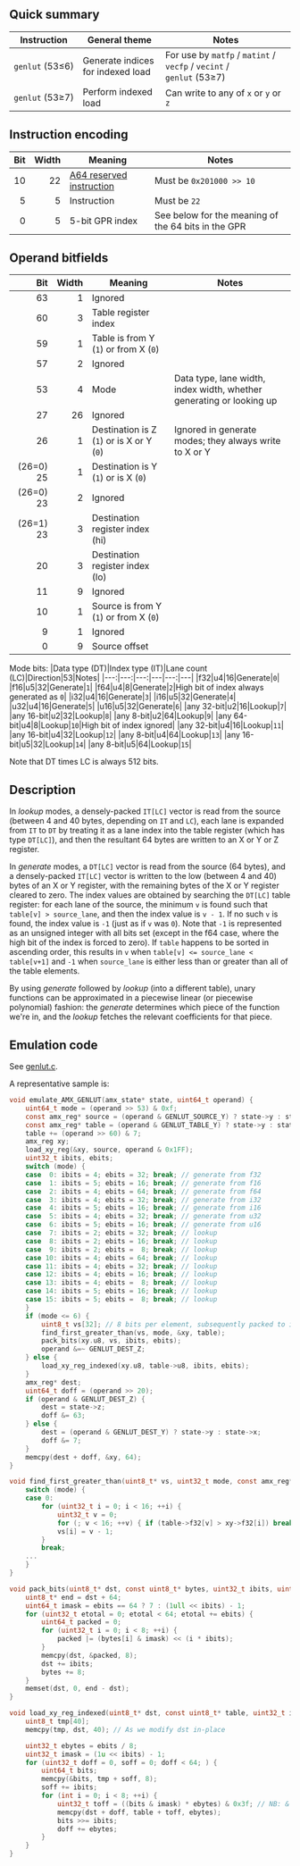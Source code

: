 ## Quick summary

|Instruction|General theme|Notes|
|---|---|---|
|`genlut`&nbsp;(53≤6)|Generate indices for indexed load|For use by `matfp` / `matint` / `vecfp` / `vecint` / `genlut`&nbsp;(53≥7)|
|`genlut`&nbsp;(53≥7)|Perform indexed load|Can write to any of `x` or `y` or `z`|


## Instruction encoding

|Bit|Width|Meaning|Notes|
|---:|---:|---|---|
|10|22|[A64 reserved instruction](aarch64.md)|Must be `0x201000 >> 10`|
|5|5|Instruction|Must be `22`|
|0|5|5-bit GPR index|See below for the meaning of the 64 bits in the GPR|

## Operand bitfields

|Bit|Width|Meaning|Notes|
|---:|---:|---|---|
|63|1|Ignored|
|60|3|Table register index|
|59|1|Table is from Y (`1`) or from X (`0`)|
|57|2|Ignored|
|53|4|Mode|Data type, lane width, index width, whether generating or looking up|
|27|26|Ignored|
|26|1|Destination is Z (`1`) or is X or Y (`0`)|Ignored in generate modes; they always write to X or Y| 
|(26=0) 25|1|Destination is Y (`1`) or is X (`0`)|
|(26=0) 23|2|Ignored|
|(26=1) 23|3|Destination register index (hi)|
|20|3|Destination register index (lo)|
|11|9|Ignored|
|10|1|Source is from Y (`1`) or from X (`0`)|
|9|1|Ignored|
|0|9|Source offset|

Mode bits:
|Data type (DT)|Index type (IT)|Lane count (LC)|Direction|53|Notes|
|---:|---:|---:|---|---:|---|
|f32|u4|16|Generate|`0`|
|f16|u5|32|Generate|`1`|
|f64|u4|8|Generate|`2`|High bit of index always generated as `0`|
|i32|u4|16|Generate|`3`|
|i16|u5|32|Generate|`4`|
|u32|u4|16|Generate|`5`|
|u16|u5|32|Generate|`6`|
|any 32-bit|u2|16|Lookup|`7`|
|any 16-bit|u2|32|Lookup|`8`|
|any 8-bit|u2|64|Lookup|`9`|
|any 64-bit|u4|8|Lookup|`10`|High bit of index ignored|
|any 32-bit|u4|16|Lookup|`11`|
|any 16-bit|u4|32|Lookup|`12`|
|any 8-bit|u4|64|Lookup|`13`|
|any 16-bit|u5|32|Lookup|`14`|
|any 8-bit|u5|64|Lookup|`15`|

Note that DT times LC is always 512 bits.

## Description

In _lookup_ modes, a densely-packed `IT[LC]` vector is read from the source (between 4 and 40 bytes, depending on `IT` and `LC`), each lane is expanded from `IT` to `DT` by treating it as a lane index into the table register (which has type `DT[LC]`), and then the resultant 64 bytes are written to an X or Y or Z register.

In _generate_ modes, a `DT[LC]` vector is read from the source (64 bytes), and a densely-packed `IT[LC]` vector is written to the low (between 4 and 40) bytes of an X or Y register, with the remaining bytes of the X or Y register cleared to zero. The index values are obtained by searching the `DT[LC]` table register: for each lane of the source, the minimum `v` is found such that `table[v] > source_lane`, and then the index value is `v - 1`. If no such `v` is found, the index value is `-1` (just as if `v` was `0`). Note that `-1` is represented as an unsigned integer with all bits set (except in the f64 case, where the high bit of the index is forced to zero). If `table` happens to be sorted in ascending order, this results in `v` when `table[v] <= source_lane < table[v+1]` and `-1` when `source_lane` is either less than or greater than all of the table elements.

By using _generate_ followed by _lookup_ (into a different table), unary functions can be approximated in a piecewise linear (or piecewise polynomial) fashion: the _generate_ determines which piece of the function we're in, and the _lookup_ fetches the relevant coefficients for that piece.

## Emulation code

See [genlut.c](genlut.c).

A representative sample is:
```c
void emulate_AMX_GENLUT(amx_state* state, uint64_t operand) {
    uint64_t mode = (operand >> 53) & 0xf;
    const amx_reg* source = (operand & GENLUT_SOURCE_Y) ? state->y : state->x;
    const amx_reg* table = (operand & GENLUT_TABLE_Y) ? state->y : state->x;
    table += (operand >> 60) & 7;
    amx_reg xy;
    load_xy_reg(&xy, source, operand & 0x1FF);
    uint32_t ibits, ebits;
    switch (mode) {
    case  0: ibits = 4; ebits = 32; break; // generate from f32
    case  1: ibits = 5; ebits = 16; break; // generate from f16
    case  2: ibits = 4; ebits = 64; break; // generate from f64
    case  3: ibits = 4; ebits = 32; break; // generate from i32
    case  4: ibits = 5; ebits = 16; break; // generate from i16
    case  5: ibits = 4; ebits = 32; break; // generate from u32
    case  6: ibits = 5; ebits = 16; break; // generate from u16
    case  7: ibits = 2; ebits = 32; break; // lookup
    case  8: ibits = 2; ebits = 16; break; // lookup
    case  9: ibits = 2; ebits =  8; break; // lookup
    case 10: ibits = 4; ebits = 64; break; // lookup
    case 11: ibits = 4; ebits = 32; break; // lookup
    case 12: ibits = 4; ebits = 16; break; // lookup
    case 13: ibits = 4; ebits =  8; break; // lookup
    case 14: ibits = 5; ebits = 16; break; // lookup
    case 15: ibits = 5; ebits =  8; break; // lookup
    }
    if (mode <= 6) {
        uint8_t vs[32]; // 8 bits per element, subsequently packed to ibits per element
        find_first_greater_than(vs, mode, &xy, table);
        pack_bits(xy.u8, vs, ibits, ebits);
        operand &=~ GENLUT_DEST_Z;
    } else {
        load_xy_reg_indexed(xy.u8, table->u8, ibits, ebits);
    }
    amx_reg* dest;
    uint64_t doff = (operand >> 20);
    if (operand & GENLUT_DEST_Z) {
        dest = state->z;
        doff &= 63;
    } else {
        dest = (operand & GENLUT_DEST_Y) ? state->y : state->x;
        doff &= 7;
    }
    memcpy(dest + doff, &xy, 64);
}

void find_first_greater_than(uint8_t* vs, uint32_t mode, const amx_reg* xy, const amx_reg* table) {
    switch (mode) {
    case 0:
        for (uint32_t i = 0; i < 16; ++i) {
            uint32_t v = 0;
            for (; v < 16; ++v) { if (table->f32[v] > xy->f32[i]) break; }
            vs[i] = v - 1;
        }
        break;
    ...
    }
}

void pack_bits(uint8_t* dst, const uint8_t* bytes, uint32_t ibits, uint32_t ebits) {
    uint8_t* end = dst + 64;
    uint64_t imask = ebits == 64 ? 7 : (1ull << ibits) - 1;
    for (uint32_t etotal = 0; etotal < 64; etotal += ebits) {
        uint64_t packed = 0;
        for (uint32_t i = 0; i < 8; ++i) {
            packed |= (bytes[i] & imask) << (i * ibits);
        }
        memcpy(dst, &packed, 8);
        dst += ibits;
        bytes += 8;
    }
    memset(dst, 0, end - dst);
}

void load_xy_reg_indexed(uint8_t* dst, const uint8_t* table, uint32_t ibits, uint32_t ebits) {
    uint8_t tmp[40];
    memcpy(tmp, dst, 40); // As we modify dst in-place

    uint32_t ebytes = ebits / 8;
    uint32_t imask = (1u << ibits) - 1;
    for (uint32_t doff = 0, soff = 0; doff < 64; ) {
        uint64_t bits;
        memcpy(&bits, tmp + soff, 8);
        soff += ibits;
        for (int i = 0; i < 8; ++i) {
            uint32_t toff = ((bits & imask) * ebytes) & 0x3f; // NB: & 0x3f only comes into play when ibits==4 and ebits==64
            memcpy(dst + doff, table + toff, ebytes);
            bits >>= ibits;
            doff += ebytes;
        }
    }
}
```
